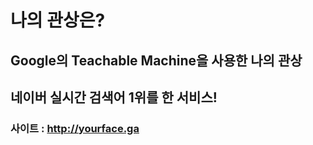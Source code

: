 # 나의 관상은?
## Google의 Teachable Machine을 사용한 나의 관상
## 네이버 실시간 검색어 1위를 한 서비스!
### 사이트 : http://yourface.ga
